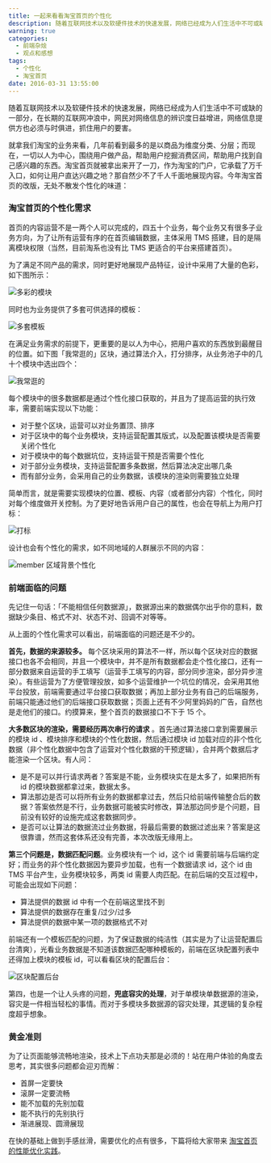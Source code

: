 ```yaml
---
title: 一起来看看淘宝首页的个性化
description: 随着互联网技术以及软硬件技术的快速发展，网络已经成为人们生活中不可或缺的一部分，在长期的互联网冲浪中，网民对网络信息的辨识度日益增进，网络信息提供方也必须与时俱进，抓住用户的要害。
warning: true
categories:
  - 前端杂烩
  - 观点和感想
tags:
  - 个性化
  - 淘宝首页
date: 2016-03-31 13:55:00
---
```


随着互联网技术以及软硬件技术的快速发展，网络已经成为人们生活中不可或缺的一部分，在长期的互联网冲浪中，网民对网络信息的辨识度日益增进，网络信息提供方也必须与时俱进，抓住用户的要害。

<!--more-->

就拿我们淘宝的业务来看，几年前看到最多的是以商品为维度分类、分层；而现在，一切以人为中心，围绕用户做产品，帮助用户挖掘消费区间，帮助用户找到自己感兴趣的东西。淘宝首页就被拿出来开了一刀，作为淘宝的门户，它承载了万千入口，如何让用户直达兴趣之地？那自然少不了千人千面地展现内容。今年淘宝首页的改版，无处不散发个性化的味道：

### 淘宝首页的个性化需求

首页的内容运营不是一两个人可以完成的，四五十个业务，每个业务又有很多子业务方向，为了让所有运营有序的在首页编辑数据，主体采用 TMS 搭建，目的是隔离模块权限（当然，目前淘系也没有比 TMS 更适合的平台来搭建首页）。

为了满足不同产品的需求，同时更好地展现产品特征，设计中采用了大量的色彩，如下图所示：

![多彩的模块](/blogimgs/2016/03/31/TB1KHkKLVXXXXXdXXXXbY7EWpXX-1898-1474.png_1200x1200.jpg)<!--<source src="//img.alicdn.com/tps/i2/TB1KHkKLVXXXXXdXXXXbY7EWpXX-1898-1474.png_1200x1200.jpg">-->

同时也为业务提供了多套可供选择的模板：

![多套模板](/blogimgs/2016/03/31/TB1aYAqLVXXXXbmXVXXhY.F2FXX-788-1602.png_800x800.jpg)<!--<source src="//img.alicdn.com/tps/i2/TB1aYAqLVXXXXbmXVXXhY.F2FXX-788-1602.png_800x800.jpg">-->

在满足业务需求的前提下，更重要的是以人为中心，把用户喜欢的东西放到最醒目的位置。如下图「我常逛的」区块，通过算法介入，打分排序，从业务池子中的几十个模块中选出四个：

![我常逛的](/blogimgs/2016/03/31/TB1qX.JLVXXXXa6XXXXUkF86VXX-1826-1566.png_800x800.jpg)<!--<source src="//img.alicdn.com/tps/i4/TB1qX.JLVXXXXa6XXXXUkF86VXX-1826-1566.png_800x800.jpg">-->

每个模块中的很多数据都是通过个性化接口获取的，并且为了提高运营的执行效率，需要前端实现以下功能：

- 对于整个区块，运营可以对业务置顶、排序
- 对于区块中的每个业务模块，支持运营配置其版式，以及配置该模块是否需要关闭个性化
- 对于模块中的每个数据坑位，支持运营干预是否需要个性化
- 对于部分业务模块，支持运营配置多条数据，然后算法决定出哪几条
- 而有部分业务，会采用自己的业务数据，该模块的渲染则需要独立处理

简单而言，就是需要实现模块的位置、模板、内容（或者部分内容）个性化，同时对每个维度做开关控制。为了更好地告诉用户自己的属性，也会在导航上为用户打标：

![打标](/blogimgs/2016/03/31/TB1bxgkLVXXXXbTaXXXb.pt2pXX-398-978.png_600x600.jpg)<!--<source src="http://gtms04.alicdn.com/tps/i4/TB1bxgkLVXXXXbTaXXXb.pt2pXX-398-978.png_600x600.jpg">-->

设计也会有个性化的需求，如不同地域的人群展示不同的内容：

![member 区域背景个性化](/blogimgs/2016/03/31/TB1BJgDLVXXXXazXpXXt2D.NXXX-1950-1468.png_800x800.jpg)<!--<source src="//img.alicdn.com/tps/i4/TB1BJgDLVXXXXazXpXXt2D.NXXX-1950-1468.png_800x800.jpg">-->

### 前端面临的问题

先记住一句话：「不能相信任何数据源」，数据源出来的数据偶尔出乎你的意料，数据缺少条目、格式不对、状态不对、回调不对等等。

从上面的个性化需求可以看出，前端面临的问题还是不少的。

<b>首先，数据的来源较多。</b> 每个区块采用的算法不一样，所以每个区块对应的数据接口也各不会相同，并且一个模块中，并不是所有数据都会走个性化接口，还有一部分数据来自运营的手工填写（运营手工填写的内容，部分同步渲染，部分异步渲染）。有些运营为了方便管理投放，如多个运营维护一个坑位的情况，会采用其他平台投放，前端需要通过平台接口获取数据；再加上部分业务有自己的后端服务，前端只能通过他们的后端接口获取数据；页面上还有不少阿里妈妈的广告，自然也是走他们的接口。约摸算来，整个首页的数据接口不下于 15 个。

<b>大多数区块的渲染，需要经历两次串行的请求</b> 。首先通过算法接口拿到需要展示的模块 id 、模块排序和模块的个性化数据，然后通过模块 id 加载对应的非个性化数据（非个性化数据中包含了运营对个性化数据的干预逻辑），合并两个数据后才能渲染一个区块。有人问：

- 是不是可以并行请求两者？答案是不能，业务模块实在是太多了，如果把所有 id 的模块数据都拿过来，数据太多。
- 算法那边是否可以将所有业务的数据都拿过去，然后只给前端传输整合后的数据？答案依然是不行，业务数据可能被实时修改，算法那边同步是个问题，目前没有较好的设施完成这套数据同步。
- 是否可以让算法的数据流过业务数据，将最后需要的数据过滤出来？答案是这很靠谱，然而这套体系还没有完善，本次改版无缘用上。

<b>第三个问题是，数据匹配问题</b>。业务模块有一个 id，这个 id 需要前端与后端约定好；而业务的非个性化数据因为要异步加载，也有一个数据请求 id，这个 id 由 TMS 平台产生，业务模块较多，两类 id 需要人肉匹配。在前后端的交互过程中，可能会出现如下问题：

- 算法提供的数据 id 中有一个在前端这里找不到
- 算法提供的数据存在重复/过少/过多
- 算法提供的数据中某一项的数据格式不对

前端还有一个模板匹配的问题，为了保证数据的纯洁性（其实是为了让运营配置后台清爽），光看业务数据是不知道该数据匹配哪种模板的，前端在区块配置列表中还得加上模块的模板 id，可以看看区块的配置后台：

![区块配置后台](/blogimgs/2016/03/31/TB1g6sLLVXXXXXGXXXXwOxT5VXX-2286-1152.png_1200x1200.jpg)<!--<source src="http://gtms01.alicdn.com/tps/i1/TB1g6sLLVXXXXXGXXXXwOxT5VXX-2286-1152.png_1200x1200.jpg">-->

第四，也是一个让人头疼的问题，<b>兜底容灾的处理</b>，对于单模块单数据源的渲染，容灾是一件相当轻松的事情。而对于多模块多数据源的容灾处理，其逻辑的复杂程度超乎想象。

### 黄金准则

为了让页面能够流畅地渲染，技术上下点功夫那是必须的！站在用户体验的角度去思考，其实很多问题都会迎刃而解：

- 首屏一定要快
- 滚屏一定要流畅
- 能不加载的先别加载
- 能不执行的先别执行
- 渐进展现、圆滑展现

在快的基础上做到手感丝滑，需要优化的点有很多，下篇将给大家带来 [淘宝首页的性能优化实践](https://www.barretlee.com/blog/2016/04/01/optimization-in-taobao-homepage/)。




